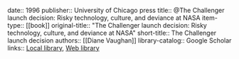 date:: 1996
publisher:: University of Chicago press
title:: @The Challenger launch decision: Risky technology, culture, and deviance at NASA
item-type:: [[book]]
original-title:: "The Challenger launch decision: Risky technology, culture, and deviance at NASA"
short-title:: The Challenger launch decision
authors:: [[Diane Vaughan]]
library-catalog:: Google Scholar
links:: [Local library](zotero://select/library/items/DHCN47B3), [Web library](https://www.zotero.org/users/6520516/items/DHCN47B3)
